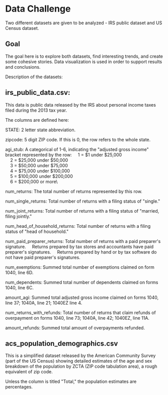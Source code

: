 # Data Challenge

Two different datasets are given to be analyzed - IRS public dataset and US Census dataset. 

## Goal

The goal here is to explore both datasets, find interesting trends, and create some cohesive stories. Data visualization is used in order to support results and conclusions. 

Description of the datasets: 

## irs_public_data.csv:

This data is public data released by the IRS about personal income taxes filed during the 2013 tax year.
 
The columns are defined here:

STATE: 2 letter state abbreviation.

zipcode: 5 digit ZIP code. If this is 0, the row refers to the whole state.

agi_stub: A categorical of 1-6, indicating the "adjusted gross income" bracket represented by the row: 
&nbsp;&nbsp;&nbsp;&nbsp;1 = $1 under $25,000\
&nbsp;&nbsp;&nbsp;&nbsp;2 = $25,000 under $50,000\
&nbsp;&nbsp;&nbsp;&nbsp;3 = $50,000 under $75,000\
&nbsp;&nbsp;&nbsp;&nbsp;4 = $75,000 under $100,000\
&nbsp;&nbsp;&nbsp;&nbsp;5 = $100,000 under $200,000\
&nbsp;&nbsp;&nbsp;&nbsp;6 = $200,000 or more\
    
num_returns: The total number of returns represented by this row.

num_single_returns: Total number of returns with a filing status of "single."

num_joint_returns: Total number of returns with a filing status of "married, filing jointly."

num_head_of_household_returns: Total number of returns with a filing status of "head of household."

num_paid_preparer_returns: Total number of returns with a paid preparer's signature.
&nbsp;&nbsp;&nbsp;&nbsp;Returns prepared by tax stores and accountants have paid preparer's signatures.
&nbsp;&nbsp;&nbsp;&nbsp;Returns prepared by hand or by tax software do not have paid preparer's signatures.
    
num_exemptions: Summed total number of exemptions claimed on form 1040, line 6D.

num_dependents: Summed total number of dependents claimed on forms 1040, line 6C.

amount_agi: Summed total adjusted gross income claimed on forms 1040, line 37; 1040A, line 21; 1040EZ line 4.

num_returns_with_refunds: Total number of returns that claim refunds of overpayment on forms 1040, line 73; 1040A, line 42; 1040EZ, line 11A.

amount_refunds: Summed total amount of overpayments refunded.

## acs_population_demographics.csv

This is a simplified dataset released by the American Community Survey (part of the US Census) showing detailed estimates of the age and sex breakdown of the population by ZCTA (ZIP code tabulation area), a rough equivalent of zip code.

Unless the column is titled "Total," the population estimates are percentages.
